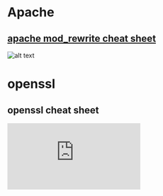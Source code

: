 # Apache

## [apache mod_rewrite cheat sheet](https://github.com/microscum/cheat-sheets/tree/main/files/mod_rewrite_cheatsheet.pdf)
![alt text ](https://github.com/microscum/cheat-sheets/tree/main/images/mod_rewrite-cheatsheet.png)

# openssl
## openssl cheat sheet
![alt text ](https://github.com/microscum/cheat-sheets/main/files/openssl_cheat-sheets.md)
